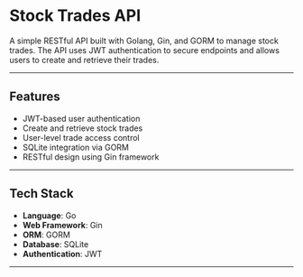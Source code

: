 # Stock Trades API

A simple RESTful API built with Golang, Gin, and GORM to manage stock trades. The API uses JWT authentication to secure endpoints and allows users to create and retrieve their trades.

---

## Features

- JWT-based user authentication
- Create and retrieve stock trades
- User-level trade access control
- SQLite integration via GORM
- RESTful design using Gin framework

---

## Tech Stack

- **Language**: Go
- **Web Framework**: Gin
- **ORM**: GORM
- **Database**: SQLite
- **Authentication**: JWT

---
